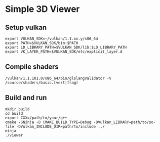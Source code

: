 # Simple 3D Viewer

## Setup vulkan

```
export VULKAN_SDK=~/vulkan/1.1.xx.y/x86_64
export PATH=$VULKAN_SDK/bin:$PATH
export LD_LIBRARY_PATH=$VULKAN_SDK/lib:$LD_LIBRARY_PATH
export VK_LAYER_PATH=$VULKAN_SDK/etc/explicit_layer.d
```

## Compile shaders

```
/vulkan/1.1.101.0/x86_64/bin/glslangValidator -V /source/shaders/basic.[vert|frag]
```

## Build and run

```
mkdir build
cd build
export CXX=/path/to/your/g++
cmake -GNinja -D CMAKE_BUILD_TYPE=Debug -DVulkan_LIBRARY=path/to/so-file -DVulkan_INCLUDE_DIR=path/to/include ../
ninja
./viewer
```
